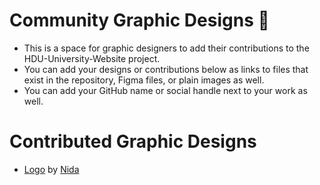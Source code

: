 # Community Graphic Designs 🎨
- This is a space for graphic designers to add their contributions to the HDU-University-Website project.
- You can add your designs or contributions below as links to files that exist in the repository, Figma files, or plain images as well.
- You can add your GitHub name or social handle next to your work as well.

# Contributed Graphic Designs
- [Logo](./public/assets/images/logo.png) by [Nida](https://github.com/nida242004)
